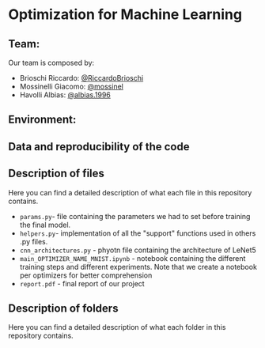 # Optimization for Machine Learning

## Team:
Our team is composed by:  
- Brioschi Riccardo: [@RiccardoBrioschi](https://github.com/RiccardoBrioschi)  
- Mossinelli Giacomo: [@mossinel](https://github.com/mossinel)  
- Havolli Albias: [@albias.1996](https://github.com/albias1996)

## Environment:


## Data and reproducibility of the code

## Description of files
Here you can find a detailed description of what each file in this repository contains.
- `params.py`- file containing the parameters we had to set before training the final model.
- `helpers.py`- implementation of all the "support" functions used in others .py files.
- `cnn_architectures.py` -   phyotn file containing the architecture of LeNet5
- `main_OPTIMIZER_NAME_MNIST.ipynb` -  notebook containing the different training steps and different experiments. Note that we create a notebook per optimizers for better comprehension
- `report.pdf` - final report of our project

## Description of folders
Here you can find a detailed description of what each folder in this repository contains.





